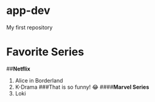# app-dev
My first repository
# Favorite Series
##**Netflix**
1. Alice in Borderland
2. K-Drama
###That is so funny! :joy:
####**Marvel Series**
1. Loki
